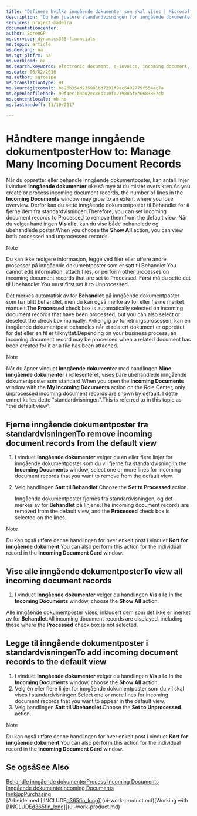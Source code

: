```yaml
---
title: "Definere hvilke inngående dokumenter som skal vises | Microsoft-dokumentasjon"
description: "Du kan justere standardvisningen for inngående dokumenter, for eksempel e-fakturaer, for å få bedre oversikt over behandlede og ubehandlede poster."
services: project-madeira
documentationcenter: 
author: SorenGP
ms.service: dynamics365-financials
ms.topic: article
ms.devlang: na
ms.tgt_pltfrm: na
ms.workload: na
ms.search.keywords: electronic document, e-invoice, incoming document, OCR, ecommerce, document exchange, import invoice
ms.date: 06/02/2016
ms.author: sgroespe
ms.translationtype: HT
ms.sourcegitcommit: ba26b354d235981bd7291f9ac6402779f554ac7a
ms.openlocfilehash: 99f4ec1b3b02ec88bc10fd21988af8e6683867cb
ms.contentlocale: nb-no
ms.lasthandoff: 11/10/2017

---
```

# <a name="how-to-manage-many-incoming-document-records"></a><span data-ttu-id="46642-103">Håndtere mange inngående dokumentposter</span><span class="sxs-lookup"><span data-stu-id="46642-103">How to: Manage Many Incoming Document Records</span></span>
<span data-ttu-id="46642-104">Når du oppretter eller behandle inngående dokumentposter, kan antall linjer i vinduet **Inngående dokumenter** øke så mye at du mister oversikten.</span><span class="sxs-lookup"><span data-stu-id="46642-104">As you create or process incoming document records, the number of lines in the **Incoming Documents** window may grow to an extent where you lose overview.</span></span> <span data-ttu-id="46642-105">Derfor kan du sette inngående dokumentposter til Behandlet for å fjerne dem fra standardvisningen.</span><span class="sxs-lookup"><span data-stu-id="46642-105">Therefore, you can set incoming document records to Processed to remove them from the default view.</span></span> <span data-ttu-id="46642-106">Når du velger handlingen **Vis alle**, kan du vise både behandlede og ubehandlede poster.</span><span class="sxs-lookup"><span data-stu-id="46642-106">When you choose the **Show All** action, you can view both processed and unprocessed records.</span></span>

> [!NOTE]  
>   <span data-ttu-id="46642-107">Du kan ikke redigere informasjon, legge ved filer eller utføre andre prosesser på inngående dokumentposter som er satt til Behandlet.</span><span class="sxs-lookup"><span data-stu-id="46642-107">You cannot edit information, attach files, or perform other processes on incoming document records that are set to Processed.</span></span> <span data-ttu-id="46642-108">Først må du sette det til Ubehandlet.</span><span class="sxs-lookup"><span data-stu-id="46642-108">You must first set it to Unprocessed.</span></span>

<span data-ttu-id="46642-109">Det merkes automatisk av for **Behandlet** på inngående dokumentposter som har blitt behandlet, men du kan også merke av for eller fjerne merket manuelt.</span><span class="sxs-lookup"><span data-stu-id="46642-109">The **Processed** check box is automatically selected on incoming document records that have been processed, but you can also select or deselect the check box manually.</span></span> <span data-ttu-id="46642-110">Avhengig av forretningsprosessen, kan en inngående dokumentpost behandles når et relatert dokument er opprettet for det eller en fil er tilknyttet.</span><span class="sxs-lookup"><span data-stu-id="46642-110">Depending on your business process, an incoming document record may be processed when a related document has been created for it or a file has been attached.</span></span>

> [!NOTE]  
>   <span data-ttu-id="46642-111">Når du åpner vinduet **Inngående dokumenter** med handlingen **Mine inngående dokumenter** i rollesenteret, vises bare ubehandlede inngående dokumentposter som standard.</span><span class="sxs-lookup"><span data-stu-id="46642-111">When you open the **Incoming Documents** window with the **My Incoming Documents** action on the Role Center, only unprocessed incoming document records are shown by default.</span></span> <span data-ttu-id="46642-112">I dette emnet kalles dette "standardvisningen".</span><span class="sxs-lookup"><span data-stu-id="46642-112">This is referred to in this topic as "the default view".</span></span>

## <a name="to-remove-incoming-document-records-from-the-default-view"></a><span data-ttu-id="46642-113">Fjerne inngående dokumentposter fra standardvisningen</span><span class="sxs-lookup"><span data-stu-id="46642-113">To remove incoming document records from the default view</span></span>
1. <span data-ttu-id="46642-114">I vinduet **Inngående dokumenter** velger du én eller flere linjer for inngående dokumentposter som du vil fjerne fra standardvisning.</span><span class="sxs-lookup"><span data-stu-id="46642-114">In the **Incoming Documents** window, select one or more lines for incoming document records that you want to remove from the default view.</span></span>
2. <span data-ttu-id="46642-115">Velg handlingen **Satt til Behandlet**.</span><span class="sxs-lookup"><span data-stu-id="46642-115">Choose the **Set to Processed** action.</span></span>

    <span data-ttu-id="46642-116">Inngående dokumentposter fjernes fra standardvisningen, og det merkes av for **Behandlet** på linjene.</span><span class="sxs-lookup"><span data-stu-id="46642-116">The incoming document records are removed from the default view, and the **Processed** check box is selected on the lines.</span></span>

> [!NOTE]  
>   <span data-ttu-id="46642-117">Du kan også utføre denne handlingen for hver enkelt post i vinduet **Kort for inngående dokument**.</span><span class="sxs-lookup"><span data-stu-id="46642-117">You can also perform this action for the individual record in the **Incoming Document Card** window.</span></span>

## <a name="to-view-all-incoming-document-records"></a><span data-ttu-id="46642-118">Vise alle inngående dokumentposter</span><span class="sxs-lookup"><span data-stu-id="46642-118">To view all incoming document records</span></span>
1. <span data-ttu-id="46642-119">I vinduet **Inngående dokumenter** velger du handlingen **Vis alle**.</span><span class="sxs-lookup"><span data-stu-id="46642-119">In the **Incoming Documents** window, choose the **Show All** action.</span></span>

<span data-ttu-id="46642-120">Alle inngående dokumentposter vises, inkludert dem som det ikke er merket av for **Behandlet**.</span><span class="sxs-lookup"><span data-stu-id="46642-120">All incoming document records are displayed, including those where the **Processed** check box is not selected.</span></span>

## <a name="to-add-incoming-document-records-to-the-default-view"></a><span data-ttu-id="46642-121">Legge til inngående dokumentposter i standardvisningen</span><span class="sxs-lookup"><span data-stu-id="46642-121">To add incoming document records to the default view</span></span>
1. <span data-ttu-id="46642-122">I vinduet **Inngående dokumenter** velger du handlingen **Vis alle**.</span><span class="sxs-lookup"><span data-stu-id="46642-122">In the **Incoming Documents** window, choose the **Show All** action.</span></span>
2. <span data-ttu-id="46642-123">Velg én eller flere linjer for inngående dokumentposter som du vil skal vises i standardvisningen.</span><span class="sxs-lookup"><span data-stu-id="46642-123">Select one or more lines for incoming document records that you want to appear in the default view.</span></span>
3. <span data-ttu-id="46642-124">Velg handlingen **Satt til Ubehandlet**.</span><span class="sxs-lookup"><span data-stu-id="46642-124">Choose the **Set to Unprocessed** action.</span></span>  

> [!NOTE]  
>   <span data-ttu-id="46642-125">Du kan også utføre denne handlingen for hver enkelt post i vinduet **Kort for inngående dokument**.</span><span class="sxs-lookup"><span data-stu-id="46642-125">You can also perform this action for the individual record in the **Incoming Document Card** window.</span></span>

## <a name="see-also"></a><span data-ttu-id="46642-126">Se også</span><span class="sxs-lookup"><span data-stu-id="46642-126">See Also</span></span>
[<span data-ttu-id="46642-127">Behandle inngående dokumenter</span><span class="sxs-lookup"><span data-stu-id="46642-127">Process Incoming Documents</span></span>](across-process-income-documents.md)  
[<span data-ttu-id="46642-128">Inngående dokumenter</span><span class="sxs-lookup"><span data-stu-id="46642-128">Incoming Documents</span></span>](across-income-documents.md)  
[<span data-ttu-id="46642-129">Innkjøp</span><span class="sxs-lookup"><span data-stu-id="46642-129">Purchasing</span></span>](purchasing-manage-purchasing.md)  
<span data-ttu-id="46642-130">[Arbeide med [!INCLUDE[d365fin_long](includes/d365fin_long_md.md)]](ui-work-product.md)</span><span class="sxs-lookup"><span data-stu-id="46642-130">[Working with [!INCLUDE[d365fin_long](includes/d365fin_long_md.md)]](ui-work-product.md)</span></span>

